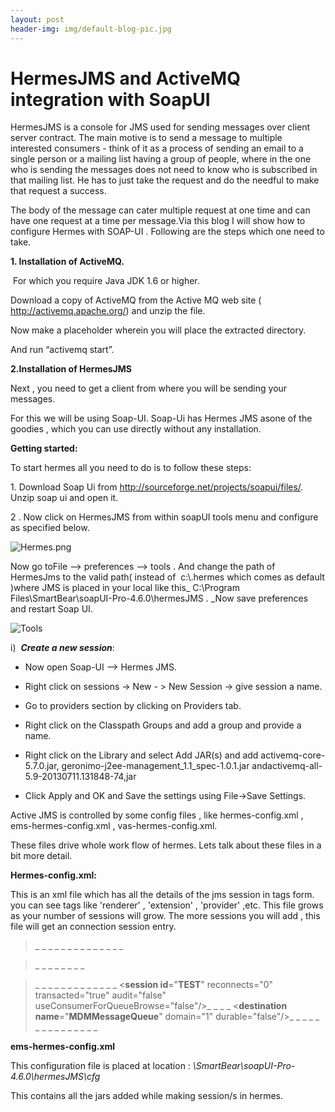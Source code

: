 ```yaml
---
layout: post
header-img: img/default-blog-pic.jpg
---
```


# HermesJMS and ActiveMQ integration with SoapUI

HermesJMS is a console for JMS used for sending messages over client server contract. The main motive is to send a message to multiple interested consumers - think of it as a process of sending an email to a single person or a mailing list having a group of people, where in the one who is sending the messages does not need to know who is subscribed in that mailing list. He has to just take the request and do the needful to make that request a success.

The body of the message can cater multiple request at one time and can have one request at a time per message.Via this blog I will show how to configure Hermes with SOAP-UI . Following are the steps which one need to take.

**1\. Installation of ActiveMQ.**

 For which you require Java JDK 1.6 or higher.

Download a copy of ActiveMQ from the Active MQ web site ( http://activemq.apache.org/) and unzip the file.

Now make a placeholder wherein you will place the extracted directory.

And run “activemq start”.

**2.Installation of HermesJMS**

Next , you need to get a client from where you will be sending your messages.

For this we will be using Soap-UI. Soap-Ui has Hermes JMS asone of the goodies , which you can use directly without any installation.

**Getting started:**

To start hermes all you need to do is to follow these steps:

1\. Download Soap Ui from http://sourceforge.net/projects/soapui/files/. Unzip soap ui and open it.

2 . Now click on HermesJMS from within soapUI tools menu and configure as specified below.

![Hermes.png](/wp-content/uploads/2014/03/Hermes.png1-223x300.jpg)

Now go toFile --> preferences --> tools . And change the path of HermesJms to the valid path( instead of  c:\\.hermes which comes as default )where JMS is placed in your local like this_ C:\Program Files\SmartBear\soapUI-Pro-4.6.0\hermesJMS . _Now save preferences and restart Soap UI.

![Tools](/wp-content/uploads/2014/03/Tools-300x233.jpg)

i)  **_Create a new session_**:

  * Now open Soap-UI --> Hermes JMS.

  * Right click on sessions -> New - > New Session -> give session a name.

  * Go to providers section by clicking on Providers tab.

  * Right click on the Classpath Groups and add a group and provide a name.

  * Right click on the Library and select Add JAR(s) and add activemq-core-5.7.0.jar, geronimo-j2ee-management_1.1_spec-1.0.1.jar andactivemq-all-5.9-20130711.131848-74,jar

  * Click Apply and OK and Save the settings using File->Save Settings.

Active JMS is controlled by some config files , like hermes-config.xml , ems-hermes-config.xml , vas-hermes-config.xml.

These files drive whole work flow of hermes. Lets talk about these files in a bit more detail.

**Hermes-config.xml:**

This is an xml file which has all the details of the jms session in tags form. you can see tags like 'renderer' , 'extension' , 'provider' ,etc. This file grows as your number of sessions will grow. The more sessions you will add , this file will get an connection session entry.

> _<renderer className="hermes.renderers.EBCDICMessageRenderer">_ _ <properties>_ _ <property name="rowLength" value="16"/>_ _ <property name="undisplayableChar" value="."/>_ _ <property name="active" value="true"/>_ _ <property name="maxMessageSize" value="5242880"/>_ _ </properties>_ _ </renderer>_

> _<classpathGroup id="ActiveMQ">_ _ <library jar="**F:\software\ActiveMQ\activemq-core-5.7.0.jar**" noFactories="true"/>_ _ <library jar="**F:\software\ActiveMQ\geronimo-j2ee-management_1.1_spec-1.0.1.jar**" noFactories="true"/>_ _ <library jar="**F:\software\ActiveMQ\activemq-client-5.8-20130206.030759-64.jar**" noFactories="false" factories="org.apache.activemq.ActiveMQXAConnectionFactory,org.apache.activemq.ActiveMQSslConnectionFactory,org.apache.activemq.ActiveMQConnectionFactory"/>_ _ </classpathGroup>_

> _<factory classpathId="ActiveMQ">_ _ <provider className="org.apache.activemq.ActiveMQConnectionFactory">_ _ <properties>_ _ <property name="**brokerURL**" value="**tcp://localhost:61616**"/>_ _ </properties>_ _ </provider>_ _ <connection clientID="" connectionPerThread="false">_ _ <**session id**="**TEST**" reconnects="0" transacted="true" audit="false" useConsumerForQueueBrowse="false"/>_ _ </connection>_ _ <**destination name**="**MDMMessageQueue**" domain="1" durable="false"/>_ _ <extension className="hermes.ext.activemq.ActiveMQAdminFactory">_ _ <properties>_ _ <property name="**brokerName**" value="**Test**"/>_ _ <property name="**serviceURL**" value="**service:jmx:rmi://jndi/rmi://localhost:1099/jmxrmi**"/>_ _ </properties>_ _ </extension>_ _ </factory>_

**ems-hermes-config.xml**

This configuration file is placed at location : _\SmartBear\soapUI-Pro-4.6.0\hermesJMS\cfg_

This contains all the jars added while making session/s in hermes.

> <classpathGroup id="EMS 4.2"> <library jar="C:\local\tibco\ems\clients\java\crimson.jar" noFactories="true"/> <library jar="C:\local\tibco\ems\clients\java\jaxp.jar" noFactories="true"/> <library jar="C:\local\tibco\ems\clients\java\jcert.jar" noFactories="true"/> <library jar="C:\local\tibco\ems\clients\java\jms.jar" noFactories="true"/> <library jar="C:\local\tibco\ems\clients\java\jndi.jar" noFactories="true"/> <library jar="C:\local\tibco\ems\clients\java\jnet.jar" noFactories="true"/>